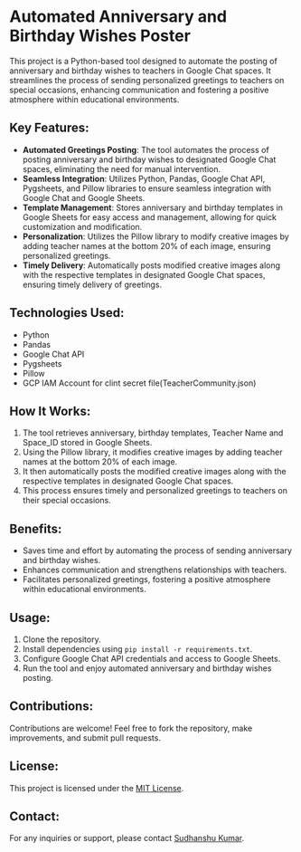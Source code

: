 # Automated Anniversary and Birthday Wishes Poster

This project is a Python-based tool designed to automate the posting of anniversary and birthday wishes to teachers in Google Chat spaces. It streamlines the process of sending personalized greetings to teachers on special occasions, enhancing communication and fostering a positive atmosphere within educational environments.

## Key Features:
- **Automated Greetings Posting**: The tool automates the process of posting anniversary and birthday wishes to designated Google Chat spaces, eliminating the need for manual intervention.
- **Seamless Integration**: Utilizes Python, Pandas, Google Chat API, Pygsheets, and Pillow libraries to ensure seamless integration with Google Chat and Google Sheets.
- **Template Management**: Stores anniversary and birthday templates in Google Sheets for easy access and management, allowing for quick customization and modification.
- **Personalization**: Utilizes the Pillow library to modify creative images by adding teacher names at the bottom 20% of each image, ensuring personalized greetings.
- **Timely Delivery**: Automatically posts modified creative images along with the respective templates in designated Google Chat spaces, ensuring timely delivery of greetings.

## Technologies Used:
- Python
- Pandas
- Google Chat API
- Pygsheets
- Pillow
- GCP IAM Account for clint secret file(TeacherCommunity.json)

## How It Works:

1. The tool retrieves anniversary, birthday templates, Teacher Name and Space_ID stored in Google Sheets.
2. Using the Pillow library, it modifies creative images by adding teacher names at the bottom 20% of each image.
3. It then automatically posts the modified creative images along with the respective templates in designated Google Chat spaces.
4. This process ensures timely and personalized greetings to teachers on their special occasions.

## Benefits:
- Saves time and effort by automating the process of sending anniversary and birthday wishes.
- Enhances communication and strengthens relationships with teachers.
- Facilitates personalized greetings, fostering a positive atmosphere within educational environments.

## Usage:
1. Clone the repository.
2. Install dependencies using `pip install -r requirements.txt`.
3. Configure Google Chat API credentials and access to Google Sheets.
4. Run the tool and enjoy automated anniversary and birthday wishes posting.

## Contributions:
Contributions are welcome! Feel free to fork the repository, make improvements, and submit pull requests.

## License:
This project is licensed under the [MIT License](LICENSE).

## Contact:
For any inquiries or support, please contact [Sudhanshu Kumar](mailto:Sudhansu65r@gmail.com).
